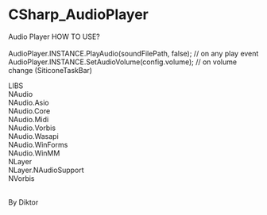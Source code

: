 # CSharp_AudioPlayer
Audio Player
HOW TO USE?<br><br>
AudioPlayer.INSTANCE.PlayAudio(soundFilePath, false); // on any play event<br>
AudioPlayer.INSTANCE.SetAudioVolume(config.volume); // on volume change (SiticoneTaskBar)


LIBS<br>
NAudio<br>
NAudio.Asio<br>
NAudio.Core<br>
NAudio.Midi<br>
NAudio.Vorbis<br>
NAudio.Wasapi<br>
NAudio.WinForms<br>
NAudio.WinMM<br>
NLayer<br>
NLayer.NAudioSupport<br>
NVorbis<br>

<br>By Diktor

